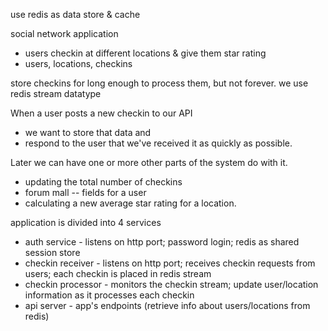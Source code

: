 use redis as data store & cache

social network application
- users checkin at different locations & give them star rating
- users, locations, checkins


store checkins for long enough to process them, but not forever.
we use redis stream datatype

When a user posts a new checkin to our API 
- we want to store that data and 
- respond to the user that we've received it as quickly as possible. 

Later we can have one or more other parts of the system do <further processing> with it. 
- updating the total number of checkins
- <last seen at> forum mall -- fields for a user
- calculating a new average star rating for a location.

application is divided into 4 services
- auth service      - listens on http port; password login; redis as shared session store
- checkin receiver  - listens on http port; receives checkin requests from users; each checkin is placed in redis stream
- checkin processor - monitors the checkin stream; update user/location information as it processes each checkin
- api server        - app's endpoints (retrieve info about users/locations from redis)